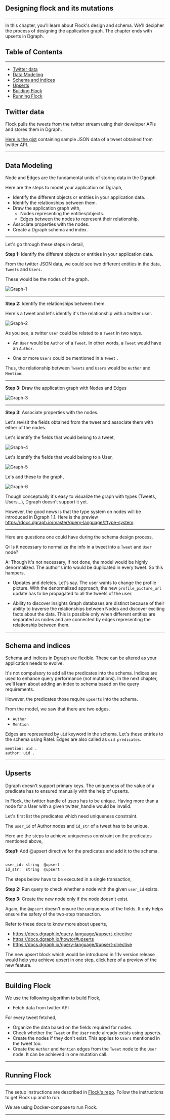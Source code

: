 ## Designing flock and its mutations
---

In this chapter, you'll learn about Flock's design and schema. We'll decipher the process of designing the application graph. The chapter ends with upserts in Dgraph.

## Table of Contents
---
- [Twitter data](#Twitter-data)
- [Data Modeling](#Data-Modeling)
- [Schema and indices](#Schema-and-indices)
- [Upserts](#Upserts)
- [Building Flock](#Building-Flock)
- [Running Flock](#Running-Flock)
  
## Twitter data 
Flock pulls the tweets from the twitter stream using their developer APIs and stores them in Dgraph. 

[Here is the gist](https://gist.github.com/hackintoshrao/365a6f1610e940999cb0ed162b82cc0d) containing sample JSON data of a tweet obtained from twitter API.

---

## Data Modeling 

Node and Edges are the fundamental units of storing data in the Dgraph. 

Here are the steps to model your application on Dgraph, 
- Identify the different objects or entities in your application data.
- Identify the relationships between them. 
- Draw the application graph with, 
  - Nodes representing the entities/objects.
  - Edges between the nodes to represent their relationship. 
- Associate properties with the nodes.
- Create a Dgraph schema and index.
  
---

Let's go through these steps in detail, 

**Step 1:** Identify the different objects or entities in your application data. 

From the twitter JSON data, we could see two different entities in the data, `Tweets` and `Users.` 

These would be the nodes of the graph. 

![Graph-1](./assets/graph-1.png)

---

**Step 2:** Identify the relationships between them. 

Here's a tweet and let's identify it's the relationship with a twitter user. 

![Graph-2](./assets/graph-2.jpg)

As you see, a twitter `User` could be related to a `Tweet` in two ways.
-  An `User` would be `Author` of a `Tweet`. In other words, a `Tweet` would have an `Author`. 
  
-  One or more `Users` could be mentioned in a `Tweet` . 

Thus, the relationship between `Tweets` and `Users` would be `Author` and `Mention`. 

---

**Step 3:** Draw the application graph with Nodes and Edges 

![Graph-3](./assets/graph-3.JPG)

---

**Step 3:** Associate properties with the nodes.

Let's revisit the fields obtained from the tweet and associate them with either of the nodes. 

Let's identify the fields that would belong to a tweet, 

![Graph-4](./assets/graph-4.JPG)

Let's identify the fields that would belong to a User, 

![Graph-5](./assets/graph-5.JPG)

Le's add these to the graph, 

![Graph-6](./assets/graph-6.jpg)

Though conceptually it's easy to visualize the graph with types (Tweets, Users...), 
Dgraph doesn't support it yet. 

However, the good news is that the type system on nodes will be introduced in Dgraph 1.1.
Here is the preview https://docs.dgraph.io/master/query-language/#type-system.

---

Here are questions one could have during the schema design process, 

Q: Is it necessary to normalize the info in a tweet into a `Tweet` and `User` node? 
  
A: Though it's not necessary, if not done, the model would be highly denormalized. The author's info would be duplicated in every tweet. So this hampers, 

- Updates and deletes. 
Let's say. The user wants to change the profile picture. With the denormalized approach, the new `profile_picture_url` update has to be propagated to all the tweets of the user. 

-  Ability to discover insights
Graph databases are distinct because of their ability to traverse the relationships between 
Nodes and discover exciting facts about the data. This is possible only when different 
entities are separated as nodes and are connected by edges representing the relationship
between them.

---

## Schema and indices 

Schema and indices in Dgraph are flexible. These can be altered as your application needs to evolve. 

 It's not compulsory to add all the predicates into the schema. Indices are used
to enhance query performance (not mutations). In the next chapter, we'll learn about adding
an index to schema based on the query requirements. 


However, the predicates those require `upserts` into the schema. 


From the model, we saw that there are two edges. 
- `Author` 
- `Mention`

Edges are represented by `uid` keyword in the schema. Let's these entries to the schema using Ratel. Edges are also called as `uid predicates`. 

```
mention: uid .
author: uid .
```


---

## Upserts

Dgraph doesn't support primary keys. The uniqueness of the value of a predicate has to ensured manually with the help of upserts.

In Flock, the twitter handle of users has to be unique. Having more than a node for a User with a given 
twitter_handle would be invalid.

Let's first list the predicates which need uniqueness constraint.

The `user_id` of Author nodes and `id_str` of a tweet has to be unique. 

Here are the steps to achieve uniqueness constraint on the predicates mentioned above, 

**Step1:** Add @upsert directive for the predicates and add it to the schema.

```sh

user_id: string  @upsert .
id_str:  string  @upsert .

```

The steps below have to be executed in a single transaction, 

**Step 2:** Run query to check whether a node with the given `user_id` exists.

**Step 3:** Create the new node only if the node doesn't exist. 

Again, the `@upsert` doesn't ensure the uniqueness of the fields. It only helps ensure the safety of the two-step transaction. 

Refer to these docs to know more about upserts, 

- https://docs.dgraph.io/query-language/#upsert-directive
-   https://docs.dgraph.io/howto/#upserts
-  https://docs.dgraph.io/query-language/#upsert-directive


The new upsert block which would be introduced in 1.1v version release would help you achieve
upsert in one step, [click here](https://docs.dgraph.io/master/mutations/#upsert-block)
of a preview of the new feature. 

---

## Building Flock

We use the following algorithm to build Flock, 

- Fetch data from twitter API
  
For every tweet fetched, 
 - Organize the data based on the fields required for nodes. 
 - Check whether the `Tweet` or the `User` node already exists using upserts.
 -  Create the nodes if they don't exist. 
This applies to `Users` mentioned in the tweet too.
 - Create the `Author` and `Mention` edges from the `Tweet` node to the `User` node. It can be achieved in one mutation call. 
  
---


## Running Flock
---

The setup instructions are described in [Flock's repo](https://github.com/dgraph-io/flock). Follow the instructions to get Flock up and to run.

We are using Docker-compose to run Flock.

---
  
